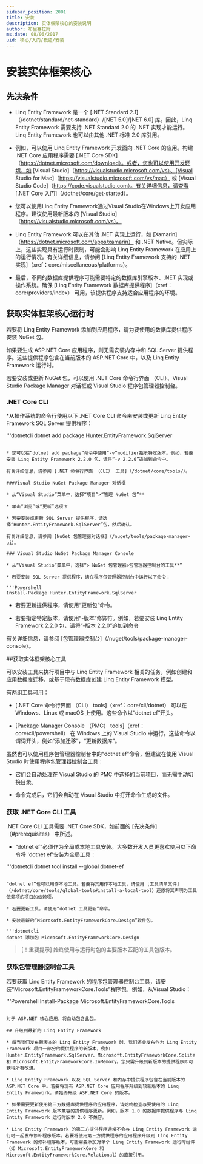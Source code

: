 ```yaml
---
sidebar_position: 2001
title: 安装
description: 实体框架核心的安装说明
author: 布里塞拉姆
ms.date: 08/06/2017
uid: 核心/入门/概述/安装
---
```

# 安装实体框架核心

## 先决条件

* Linq Entity Framework 是一个 [.NET Standard 2.1]（/dotnet/standard/net-standard）/[NET 5.0]/[NET 6.0] 库。因此，Linq Entity Framework 需要支持 .NET Standard 2.0 的 .NET 实现才能运行。Linq Entity Framework 也可以由其他 .NET 标准 2.0 库引用。

* 例如，可以使用 Linq Entity Framework 开发面向 .NET Core 的应用。构建 .NET Core 应用程序需要 [.NET Core SDK]（https://dotnet.microsoft.com/download）。或者，您也可以使用开发环境，如 [Visual Studio]（https://visualstudio.microsoft.com/vs）、[Visual Studio for Mac]（https://visualstudio.microsoft.com/vs/mac） 或 [Visual Studio Code]（https://code.visualstudio.com）。有关详细信息，请查看 [.NET Core 入门]（/dotnet/core/get-started）。

* 您可以使用Linq Entity Framework通过Visual Studio在Windows上开发应用程序。建议使用最新版本的 [Visual Studio]（https://visualstudio.microsoft.com/vs）。

* Linq Entity Framework 可以在其他 .NET 实现上运行，如 [Xamarin]（https://dotnet.microsoft.com/apps/xamarin） 和 .NET Native。但实际上，这些实现具有运行时限制，可能会影响 Linq Entity Framework 在应用上的运行情况。有关详细信息，请参阅 [Linq Entity Framework 支持的 .NET 实现]（xref：core/miscellaneous/platforms）。

* 最后，不同的数据库提供程序可能需要特定的数据库引擎版本、.NET 实现或操作系统。确保 [Linq Entity Framework 数据库提供程序]（xref：core/providers/index） 可用，该提供程序支持适合应用程序的环境。

## 获取实体框架核心运行时

若要将 Linq Entity Framework 添加到应用程序，请为要使用的数据库提供程序安装 NuGet 包。

如果要生成 ASP.NET Core 应用程序，则无需安装内存中和 SQL Server 提供程序。这些提供程序包含在当前版本的 ASP.NET Core 中，以及 Linq Entity Framework 运行时。

若要安装或更新 NuGet 包，可以使用 .NET Core 命令行界面 （CLI）、Visual Studio Package Manager 对话框或 Visual Studio 程序包管理器控制台。

### .NET Core CLI

*从操作系统的命令行使用以下 .NET Core CLI 命令来安装或更新 Linq Entity Framework SQL Server 提供程序：

'''dotnetcli
  dotnet add package Hunter.EntityFramework.SqlServer
  ```

* 您可以在“dotnet add package”命令中使用“-v”modifier指示特定版本。例如，若要安装 Linq Entity Framework 2.2.0 包，请将“-v 2.2.0”追加到命令中。

有关详细信息，请参阅 [.NET 命令行界面 （CLI） 工具]（/dotnet/core/tools/）。

###Visual Studio NuGet Package Manager 对话框

* 从“Visual Studio”菜单中，选择“项目”>“管理 NuGet 包”**

* 单击“浏览”或“更新”选项卡

* 若要安装或更新 SQL Server 提供程序，请选择“Hunter.EntityFramework.SqlServer”包，然后确认。

有关详细信息，请参阅 [NuGet 包管理器对话框]（/nuget/tools/package-manager-ui）。

### Visual Studio NuGet Package Manager Console

* 从“Visual Studio”菜单中，选择“> NuGet 包管理器>包管理器控制台的工具**”

* 若要安装 SQL Server 提供程序，请在程序包管理器控制台中运行以下命令：

'''Powershell
  Install-Package Hunter.EntityFramework.SqlServer
  ```

* 若要更新提供程序，请使用“更新包”命令。

* 若要指定特定版本，请使用“-版本”修饰符。例如，若要安装 Linq Entity Framework 2.2.0 包，请将“-版本 2.2.0”追加到命令

有关详细信息，请参阅 [包管理器控制台]（/nuget/tools/package-manager-console）。

##获取实体框架核心工具

可以安装工具来执行项目中与 Linq Entity Framework 相关的任务，例如创建和应用数据库迁移，或基于现有数据库创建 Linq Entity Framework 模型。

有两组工具可用：

* [.NET Core 命令行界面 （CLI） tools]（xref：core/cli/dotnet） 可以在 Windows、Linux 或 macOS 上使用。这些命令以“dotnet ef”开头。

* [Package Manager Console （PMC） tools]（xref：core/cli/powershell） 在 Windows 上的 Visual Studio 中运行。这些命令以谓词开头，例如“添加迁移”，“更新数据库”。

虽然也可以使用程序包管理器控制台中的“dotnet ef”命令，但建议在使用 Visual Studio 时使用程序包管理器控制台工具：

* 它们会自动处理在 Visual Studio 的 PMC 中选择的当前项目，而无需手动切换目录。

* 命令完成后，它们会自动在 Visual Studio 中打开命令生成的文件。

<a name="cli"></a>

### 获取 .NET Core CLI 工具

.NET Core CLI 工具需要 .NET Core SDK，如前面的 [先决条件]（#prerequisites） 中所述。

* “dotnet ef”必须作为全局或本地工具安装。大多数开发人员更喜欢使用以下命令将 'dotnet ef'安装为全局工具：

'''dotnetcli
  dotnet tool install --global dotnet-ef
  ```

  “dotnet ef”也可以用作本地工具。若要将其用作本地工具，请使用 [工具清单文件]（/dotnet/core/tools/global-tools#install-a-local-tool）还原将其声明为工具依赖项的项目的依赖项。

* 若要更新工具，请使用“dotnet 工具更新”命令。

* 安装最新的“Microsoft.EntityFrameworkCore.Design”软件包。

'''dotnetcli
dotnet 添加包 Microsoft.EntityFrameworkCore.Design
  ```

>[！重要提示]
>始终使用与运行时包的主要版本匹配的工具包版本。
### 获取包管理器控制台工具

若要获取 Linq Entity Framework 的程序包管理器控制台工具，请安装“Microsoft.EntityFrameworkCore.Tools”程序包。例如，从Visual Studio：

'''Powershell
Install-Package Microsoft.EntityFrameworkCore.Tools
```

对于 ASP.NET 核心应用，将自动包含此包。

## 升级到最新的 Linq Entity Framework

* 每当我们发布新版本的 Linq Entity Framework 时，我们还会发布作为 Linq Entity Framework 项目一部分的提供程序的新版本，例如 Hunter.EntityFramework.SqlServer、Microsoft.EntityFrameworkCore.Sqlite 和 Microsoft.EntityFrameworkCore.InMemory。您只需升级到新版本的提供程序即可获得所有改进。

* Linq Entity Framework 以及 SQL Server 和内存中提供程序包含在当前版本的 ASP.NET Core 中。若要将现有 ASP.NET Core 应用程序升级到较新版本的 Linq Entity Framework，请始终升级 ASP.NET Core 的版本。

* 如果需要更新使用第三方数据库提供程序的应用程序，请始终检查与要使用的 Linq Entity Framework 版本兼容的提供程序更新。例如，版本 1.0 的数据库提供程序与 Linq Entity Framework 运行时版本 2.0 不兼容。

* Linq Entity Framework 的第三方提供程序通常不会与 Linq Entity Framework 运行时一起发布修补程序版本。若要将使用第三方提供程序的应用程序升级到 Linq Entity Framework 的修补程序版本，可能需要添加对单个 Linq Entity Framework 运行时组件（如 Microsoft.EntityFrameworkCore 和 Microsoft.EntityFrameworkCore.Relational）的直接引用。